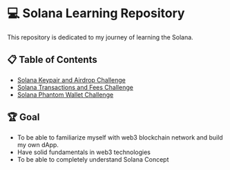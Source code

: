 # 💻 Solana Learning Repository

This repository is dedicated to my journey of learning the Solana.

## 📋 Table of Contents
* [Solana Keypair and Airdrop Challenge](https://github.com/Jmbaldonado/module-2-metacrafters-solana-challenge)
* [Solana Transactions and Fees Challenge](https://github.com/Jmbaldonado/module-2-metacrafters-solana-challenge-2)
* [Solana Phantom Wallet Challenge](https://github.com/Jmbaldonado/module-2-metacrafters-solana-challenge-3)

## 🏆 Goal
* To be able to familiarize myself with web3 blockchain network and build my own dApp.
* Have solid fundamentals in web3 technologies
* To be able to completely understand Solana Concept
